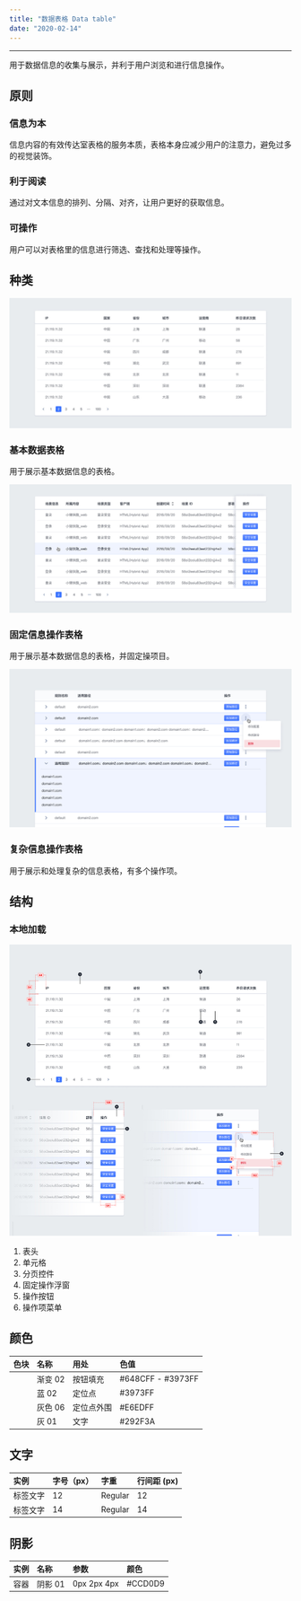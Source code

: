 ```yaml
---
title: "数据表格 Data table"
date: "2020-02-14"
---
```


---

用于数据信息的收集与展示，并利于用户浏览和进行信息操作。

## 原则

### 信息为本

信息内容的有效传达室表格的服务本质，表格本身应减少用户的注意力，避免过多的视觉装饰。

### 利于阅读

通过对文本信息的排列、分隔、对齐，让用户更好的获取信息。

### 可操作

用户可以对表格里的信息进行筛选、查找和处理等操作。

## 种类

![data-table-1](data-table-1.jpg)

### 基本数据表格

用于展示基本数据信息的表格。

![data-table-2](data-table-2.jpg)

### 固定信息操作表格

用于展示基本数据信息的表格，并固定操项目。

![data-table-3](data-table-3.jpg)

### 复杂信息操作表格

用于展示和处理复杂的信息表格，有多个操作项。

## 结构

### 本地加载

![data-table-4](data-table-4.jpg)

1. 表头
2. 单元格
3. 分页控件
4. 固定操作浮窗
5. 操作按钮
6. 操作项菜单

## 颜色

| 色块                                                                                                    | 名称    | 用处       | 色值              |
| :------------------------------------------------------------------------------------------------------ | :------ | :--------- | :---------------- |
| <span class="colorBlock" style="background: linear-gradient(180deg, #648CFF 0%, #3973FF 100%);"></span> | 渐变 02 | 按钮填充   | #648CFF - #3973FF |
| <span class="colorBlock" style="background-color: #3973FF;"></span>                                     | 蓝 02   | 定位点     | #3973FF           |
| <span class="colorBlock" style="background-color: #E6EDFF;"></span>                                     | 灰色 06 | 定位点外围 | #E6EDFF           |
| <span class="colorBlock" style="background-color: #292F3A;"></span>                                     | 灰 01   | 文字       | #292F3A           |

## 文字

| 实例     | 字号（px） | 字重    | 行间距 (px) |
| :------- | :--------- | :------ | :---------- |
| 标签文字 | 12         | Regular | 12          |
| 标签文字 | 14         | Regular | 14          |

## 阴影

| 实例 | 名称    | 参数        | 颜色    |
| :--- | :------ | :---------- | :------ |
| 容器 | 阴影 01 | 0px 2px 4px | #CCD0D9 |
